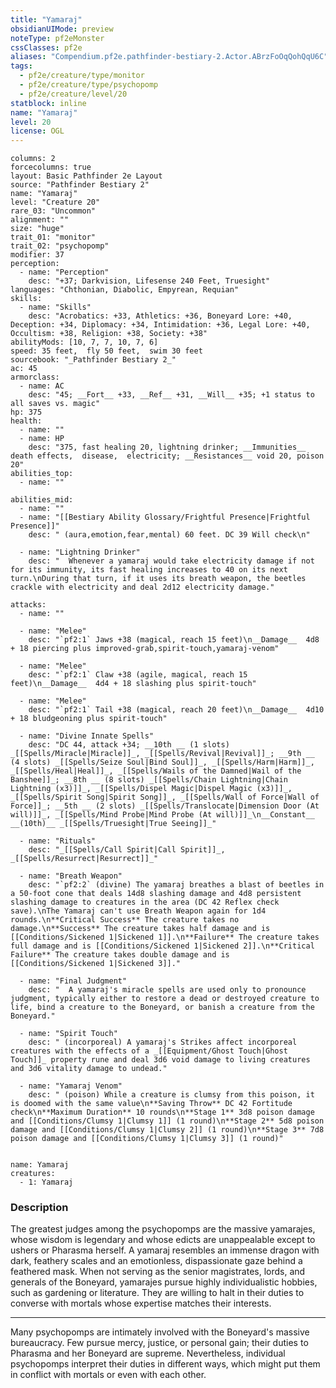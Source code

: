 ```yaml
---
title: "Yamaraj"
obsidianUIMode: preview
noteType: pf2eMonster
cssClasses: pf2e
aliases: "Compendium.pf2e.pathfinder-bestiary-2.Actor.ABrzFoOqQohQqU6C" 
tags:
  - pf2e/creature/type/monitor
  - pf2e/creature/type/psychopomp
  - pf2e/creature/level/20
statblock: inline
name: "Yamaraj"
level: 20
license: OGL
---
```


```statblock
columns: 2
forcecolumns: true
layout: Basic Pathfinder 2e Layout
source: "Pathfinder Bestiary 2"
name: "Yamaraj"
level: "Creature 20"
rare_03: "Uncommon"
alignment: ""
size: "huge"
trait_01: "monitor"
trait_02: "psychopomp"
modifier: 37
perception:
  - name: "Perception"
    desc: "+37; Darkvision, Lifesense 240 Feet, Truesight"
languages: "Chthonian, Diabolic, Empyrean, Requian"
skills:
  - name: "Skills"
    desc: "Acrobatics: +33, Athletics: +36, Boneyard Lore: +40, Deception: +34, Diplomacy: +34, Intimidation: +36, Legal Lore: +40, Occultism: +38, Religion: +38, Society: +38"
abilityMods: [10, 7, 7, 10, 7, 6]
speed: 35 feet,  fly 50 feet,  swim 30 feet
sourcebook: "_Pathfinder Bestiary 2_"
ac: 45
armorclass:
  - name: AC
    desc: "45; __Fort__ +33, __Ref__ +31, __Will__ +35; +1 status to all saves vs. magic"
hp: 375
health:
  - name: ""
  - name: HP
    desc: "375, fast healing 20, lightning drinker; __Immunities__  death effects,  disease,  electricity; __Resistances__ void 20, poison 20"
abilities_top:
  - name: ""

abilities_mid:
  - name: ""
  - name: "[[Bestiary Ability Glossary/Frightful Presence|Frightful Presence]]"
    desc: " (aura,emotion,fear,mental) 60 feet. DC 39 Will check\n"

  - name: "Lightning Drinker"
    desc: "  Whenever a yamaraj would take electricity damage if not for its immunity, its fast healing increases to 40 on its next turn.\nDuring that turn, if it uses its breath weapon, the beetles crackle with electricity and deal 2d12 electricity damage."

attacks:
  - name: ""

  - name: "Melee"
    desc: "`pf2:1` Jaws +38 (magical, reach 15 feet)\n__Damage__  4d8 + 18 piercing plus improved-grab,spirit-touch,yamaraj-venom"

  - name: "Melee"
    desc: "`pf2:1` Claw +38 (agile, magical, reach 15 feet)\n__Damage__  4d4 + 18 slashing plus spirit-touch"

  - name: "Melee"
    desc: "`pf2:1` Tail +38 (magical, reach 20 feet)\n__Damage__  4d10 + 18 bludgeoning plus spirit-touch"

  - name: "Divine Innate Spells"
    desc: "DC 44, attack +34; __10th __ (1 slots) _[[Spells/Miracle|Miracle]]_, _[[Spells/Revival|Revival]]_; __9th __ (4 slots) _[[Spells/Seize Soul|Bind Soul]]_, _[[Spells/Harm|Harm]]_, _[[Spells/Heal|Heal]]_, _[[Spells/Wails of the Damned|Wail of the Banshee]]_; __8th __ (8 slots) _[[Spells/Chain Lightning|Chain Lightning (x3)]]_, _[[Spells/Dispel Magic|Dispel Magic (x3)]]_, _[[Spells/Spirit Song|Spirit Song]]_, _[[Spells/Wall of Force|Wall of Force]]_; __5th __ (2 slots) _[[Spells/Translocate|Dimension Door (At will)]]_, _[[Spells/Mind Probe|Mind Probe (At will)]]_\n__Constant__  __(10th)__ _[[Spells/Truesight|True Seeing]]_"

  - name: "Rituals"
    desc: "_[[Spells/Call Spirit|Call Spirit]]_, _[[Spells/Resurrect|Resurrect]]_"

  - name: "Breath Weapon"
    desc: "`pf2:2` (divine) The yamaraj breathes a blast of beetles in a 50-foot cone that deals 14d8 slashing damage and 4d8 persistent slashing damage to creatures in the area (DC 42 Reflex check save).\nThe Yamaraj can't use Breath Weapon again for 1d4 rounds.\n**Critical Success** The creature takes no damage.\n**Success** The creature takes half damage and is [[Conditions/Sickened 1|Sickened 1]].\n**Failure** The creature takes full damage and is [[Conditions/Sickened 1|Sickened 2]].\n**Critical Failure** The creature takes double damage and is [[Conditions/Sickened 1|Sickened 3]]."

  - name: "Final Judgment"
    desc: "  A yamaraj's miracle spells are used only to pronounce judgment, typically either to restore a dead or destroyed creature to life, bind a creature to the Boneyard, or banish a creature from the Boneyard."

  - name: "Spirit Touch"
    desc: " (incorporeal) A yamaraj's Strikes affect incorporeal creatures with the effects of a _[[Equipment/Ghost Touch|Ghost Touch]]_ property rune and deal 3d6 void damage to living creatures and 3d6 vitality damage to undead."

  - name: "Yamaraj Venom"
    desc: " (poison) While a creature is clumsy from this poison, it is doomed with the same value\n**Saving Throw** DC 42 Fortitude check\n**Maximum Duration** 10 rounds\n**Stage 1** 3d8 poison damage and [[Conditions/Clumsy 1|Clumsy 1]] (1 round)\n**Stage 2** 5d8 poison damage and [[Conditions/Clumsy 1|Clumsy 2]] (1 round)\n**Stage 3** 7d8 poison damage and [[Conditions/Clumsy 1|Clumsy 3]] (1 round)"
 
```

```encounter-table
name: Yamaraj
creatures:
  - 1: Yamaraj
```


### Description
The greatest judges among the psychopomps are the massive yamarajes, whose wisdom is legendary and whose edicts are unappealable except to ushers or Pharasma herself. A yamaraj resembles an immense dragon with dark, feathery scales and an emotionless, dispassionate gaze behind a feathered mask. When not serving as the senior magistrates, lords, and generals of the Boneyard, yamarajes pursue highly individualistic hobbies, such as gardening or literature. They are willing to halt in their duties to converse with mortals whose expertise matches their interests.

* * *

Many psychopomps are intimately involved with the Boneyard's massive bureaucracy. Few pursue mercy, justice, or personal gain; their duties to Pharasma and her Boneyard are supreme. Nevertheless, individual psychopomps interpret their duties in different ways, which might put them in conflict with mortals or even with each other.
